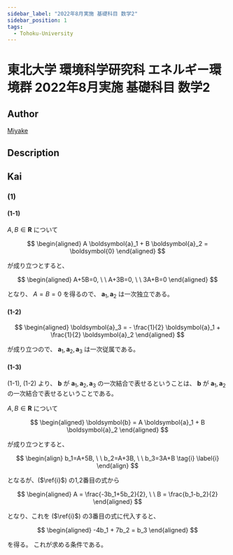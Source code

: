 ```yaml
---
sidebar_label: "2022年8月実施 基礎科目 数学2"
sidebar_position: 1
tags:
  - Tohoku-University
---
```

# 東北大学 環境科学研究科 エネルギー環境群 2022年8月実施 基礎科目 数学2

## **Author**
[Miyake](https://miyake.github.io/exams/index.html)

## **Description**

## **Kai**
### (1)
#### (1-1)

$A,B \in \boldsymbol{R}$ について

$$
\begin{aligned}
A \boldsymbol{a}_1 + B \boldsymbol{a}_2 = \boldsymbol{0}
\end{aligned}
$$

が成り立つとすると、

$$
\begin{aligned}
A+5B=0, \ \ A+3B=0, \ \ 3A+B=0
\end{aligned}
$$

となり、 $A=B=0$ を得るので、
$\boldsymbol{a}_1, \boldsymbol{a}_2$ は一次独立である。

#### (1-2)

$$
\begin{aligned}
\boldsymbol{a}_3
= - \frac{1}{2} \boldsymbol{a}_1 + \frac{1}{2} \boldsymbol{a}_2
\end{aligned}
$$

が成り立つので、
$\boldsymbol{a}_1, \boldsymbol{a}_2, \boldsymbol{a}_3$ は一次従属である。

#### (1-3)
(1-1), (1-2) より、
$\boldsymbol{b}$ が
$\boldsymbol{a}_1, \boldsymbol{a}_2, \boldsymbol{a}_3$
の一次結合で表せるということは、
$\boldsymbol{b}$ が
$\boldsymbol{a}_1, \boldsymbol{a}_2$
の一次結合で表せるということである。

$A,B \in \boldsymbol{R}$ について

$$
\begin{aligned}
\boldsymbol{b} = A \boldsymbol{a}_1 + B \boldsymbol{a}_2
\end{aligned}
$$

が成り立つとすると、

$$
\begin{align}
b_1=A+5B, \ \ b_2=A+3B, \ \ b_3=3A+B
\tag{i} \label{i}
\end{align}
$$

となるが、($\ref{i}$) の1,2番目の式から

$$
\begin{aligned}
A = \frac{-3b_1+5b_2}{2}, \ \ B = \frac{b_1-b_2}{2}
\end{aligned}
$$

となり、これを ($\ref{i}$) の3番目の式に代入すると、

$$
\begin{aligned}
-4b_1 + 7b_2 = b_3
\end{aligned}
$$

を得る。
これが求める条件である。